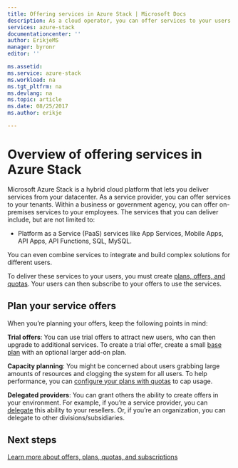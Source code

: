 ```yaml
---
title: Offering services in Azure Stack | Microsoft Docs
description: As a cloud operator, you can offer services to your users.
services: azure-stack
documentationcenter: ''
author: ErikjeMS
manager: byronr
editor: ''

ms.assetid: 
ms.service: azure-stack
ms.workload: na
ms.tgt_pltfrm: na
ms.devlang: na
ms.topic: article
ms.date: 08/25/2017
ms.author: erikje

---
```

# Overview of offering services in Azure Stack

Microsoft Azure Stack is a hybrid cloud platform that lets you deliver services from your datacenter. As a service provider, you can offer services to your tenants. Within a business or government agency, you can offer on-premises services to your employees. The services that you can deliver include, but are not limited to:

- Platform as a Service (PaaS) services like App Services, Mobile Apps, API Apps, API Functions, SQL, MySQL.

You can even combine services to integrate and build complex solutions for different users.

To deliver these services to your users, you must create [plans, offers, and quotas](azure-stack-plan-offer-quota-overview.md). Your users can then subscribe to your offers to use the services.

## Plan your service offers

When you’re planning your offers, keep the following points in mind:

**Trial offers**: You can use trial offers to attract new users, who can then upgrade to additional services. To create a trial offer, create a small [base plan](azure-stack-plan-offer-quota-overview.md#base-plan) with an optional larger add-on plan.

**Capacity planning**: You might be concerned about users grabbing large amounts of resources and clogging the system for all users. To help performance, you can [configure your plans with quotas](azure-stack-plan-offer-quota-overview.md#plans) to cap usage.

**Delegated providers**: You can grant others the ability to create offers in your environment. For example, if you’re a service provider, you can [delegate](azure-stack-delegated-provider.md) this ability to your resellers. Or, if you’re an organization, you can delegate to other divisions/subsidiaries.

## Next steps
[Learn more about offers, plans, quotas, and subscriptions](azure-stack-plan-offer-quota-overview.md)


